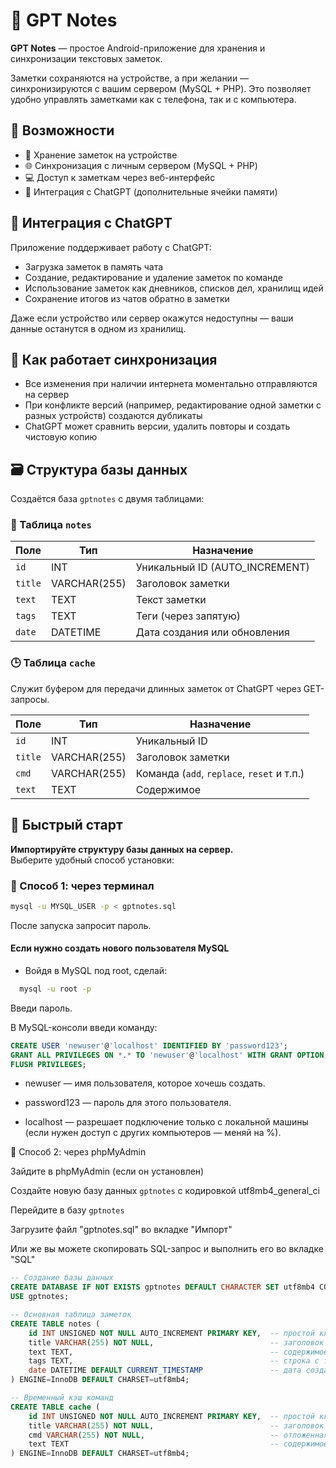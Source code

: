 # 🧠 GPT Notes

**GPT Notes** — простое Android-приложение для хранения и синхронизации текстовых заметок.

Заметки сохраняются на устройстве, а при желании — синхронизируются с вашим сервером (MySQL + PHP). Это позволяет удобно управлять заметками как с телефона, так и с компьютера.


## 🔧 Возможности

- 📱 Хранение заметок на устройстве
- 🌐 Синхронизация с личным сервером (MySQL + PHP)
- 💻 Доступ к заметкам через веб-интерфейс
- 🤖 Интеграция с ChatGPT (дополнительные ячейки памяти)


## 🤖 Интеграция с ChatGPT

Приложение поддерживает работу с ChatGPT:

- Загрузка заметок в память чата
- Создание, редактирование и удаление заметок по команде
- Использование заметок как дневников, списков дел, хранилищ идей
- Сохранение итогов из чатов обратно в заметки

Даже если устройство или сервер окажутся недоступны — ваши данные останутся в одном из хранилищ.


## 🔁 Как работает синхронизация

- Все изменения при наличии интернета моментально отправляются на сервер
- При конфликте версий (например, редактирование одной заметки с разных устройств) создаются дубликаты
- ChatGPT может сравнить версии, удалить повторы и создать чистовую копию


## 🗃 Структура базы данных

Создаётся база `gptnotes` с двумя таблицами:

### 📄 Таблица `notes`

| Поле    | Тип         | Назначение                            |
|---------|--------------|----------------------------------------|
| `id`    | INT          | Уникальный ID (AUTO_INCREMENT)        |
| `title` | VARCHAR(255) | Заголовок заметки                     |
| `text`  | TEXT         | Текст заметки                         |
| `tags`  | TEXT         | Теги (через запятую)                  |
| `date`  | DATETIME     | Дата создания или обновления          |

### 🕒 Таблица `cache`

Служит буфером для передачи длинных заметок от ChatGPT через GET-запросы.

| Поле    | Тип         | Назначение                                  |
|---------|--------------|----------------------------------------------|
| `id`    | INT          | Уникальный ID                               |
| `title` | VARCHAR(255) | Заголовок заметки                           |
| `cmd`   | VARCHAR(255) | Команда (`add`, `replace`, `reset` и т.п.) |
| `text`  | TEXT         | Содержимое                                  |


## 🚀 Быстрый старт

**Импортируйте структуру базы данных на сервер.**  
Выберите удобный способ установки:

### 🔧 Способ 1: через терминал

```bash
mysql -u MYSQL_USER -p < gptnotes.sql
```
После запуска запросит пароль.

#### Если нужно создать нового пользователя MySQL
- Войдя в MySQL под root, сделай:
```bash
  mysql -u root -p
```
Введи пароль.

В MySQL-консоли введи команду:

```sql
CREATE USER 'newuser'@'localhost' IDENTIFIED BY 'password123';
GRANT ALL PRIVILEGES ON *.* TO 'newuser'@'localhost' WITH GRANT OPTION;
FLUSH PRIVILEGES;
```

* newuser — имя пользователя, которое хочешь создать.

* password123 — пароль для этого пользователя.

* localhost — разрешает подключение только с локальной машины (если нужен доступ с других компьютеров — меняй на %).


🔧 Способ 2: через phpMyAdmin

Зайдите в phpMyAdmin (если он установлен)

Создайте новую базу данных `gptnotes` с кодировкой utf8mb4_general_ci

Перейдите в базу `gptnotes`

Загрузите файл "gptnotes.sql" во вкладке "Импорт"

Или же вы можете скопировать SQL-запрос и выполнить его во вкладке "SQL"

```sql
-- Создание базы данных
CREATE DATABASE IF NOT EXISTS gptnotes DEFAULT CHARACTER SET utf8mb4 COLLATE utf8mb4_general_ci;
USE gptnotes;

-- Основная таблица заметок
CREATE TABLE notes (
    id INT UNSIGNED NOT NULL AUTO_INCREMENT PRIMARY KEY,  -- простой ключ
    title VARCHAR(255) NOT NULL,                          -- заголовок заметки
    text TEXT,                                            -- содержимое заметки
    tags TEXT,                                            -- строка с тегами (через запятую)
    date DATETIME DEFAULT CURRENT_TIMESTAMP               -- дата создания/обновления
) ENGINE=InnoDB DEFAULT CHARSET=utf8mb4;

-- Временный кэш команд
CREATE TABLE cache (
    id INT UNSIGNED NOT NULL AUTO_INCREMENT PRIMARY KEY,  -- простой ключ
    title VARCHAR(255) NOT NULL,                          -- заголовок заметки
    cmd VARCHAR(255) NOT NULL,                            -- отложенная команда
    text TEXT                                             -- содержимое заметки
) ENGINE=InnoDB DEFAULT CHARSET=utf8mb4;
```